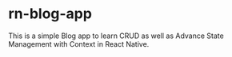 # rn-blog-app

This is a simple Blog app to learn CRUD as well as Advance State Management with Context in React Native.
